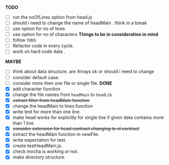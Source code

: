 **TODO**
- [ ] run the noOfLines option from head.js
- [ ] should i need to change the name of headMain . think in a break
- [ ] use option for no of lines 
- [ ] use option for no of characters
**Things to be in consideration in mind**
- [ ] follow `TODO`.
- [ ] Refactor code in every cycle.
- [ ] work on hard code data .

**MAYBE**
- [ ] think about data structure. are Arrays ok or should i need to change
- [ ] consider default case.
- [ ] consider more then one file or single file.
**DONE**
- [x] add character function
- [x] change the file names from `headMain` to `headLib` 
- [x] ~~extract filter from headMain function~~
- [x] change the headMain to lines function
- [x] write test for more than one line.
- [x] make head works for explicitly for single line 
      if given data contains more than 1 line
- [x] ~~consider extension for head contract changing to nl contract~~
- [x] extract the headMain function in newFile.
- [x] write expectation for test.
- [x] create testHeadMain.js.
- [x] check mocha is working or not.
- [x] make directory structure.